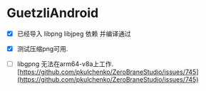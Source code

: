 # GuetzliAndroid


 - [x] 已经导入 libpng libjpeg 依赖  并编译通过
 - [x] 测试压缩png可用.
 - [ ] libgpng 无法在arm64-v8a上工作.[https://github.com/pkulchenko/ZeroBraneStudio/issues/745](https://github.com/pkulchenko/ZeroBraneStudio/issues/745)



